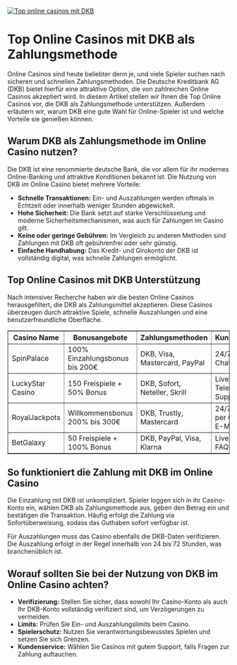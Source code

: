 [![Top online casinos mit DKB](https://123-caf.pages.dev/gitsignup.png)](https://vrmoo.ru/Bt82HjjY)

<h1>Top Online Casinos mit DKB als Zahlungsmethode</h1>  <p>Online Casinos sind heute beliebter denn je, und viele Spieler suchen nach sicheren und schnellen Zahlungsmethoden. Die Deutsche Kreditbank AG (DKB) bietet hierfür eine attraktive Option, die von zahlreichen Online Casinos akzeptiert wird. In diesem Artikel stellen wir Ihnen die Top Online Casinos vor, die DKB als Zahlungsmethode unterstützen. Außerdem erläutern wir, warum DKB eine gute Wahl für Online-Spieler ist und welche Vorteile sie genießen können.</p>  <h2>Warum DKB als Zahlungsmethode im Online Casino nutzen?</h2>  <p>Die DKB ist eine renommierte deutsche Bank, die vor allem für ihr modernes Online-Banking und attraktive Konditionen bekannt ist. Die Nutzung von DKB im Online Casino bietet mehrere Vorteile:</p>  <ul>   <li><strong>Schnelle Transaktionen:</strong> Ein- und Auszahlungen werden oftmals in Echtzeit oder innerhalb weniger Stunden abgewickelt.</li>   <li><strong>Hohe Sicherheit:</strong> Die Bank setzt auf starke Verschlüsselung und moderne Sicherheitsmechanismen, was auch für Zahlungen im Casino gilt.</li>   <li><strong>Keine oder geringe Gebühren:</strong> Im Vergleich zu anderen Methoden sind Zahlungen mit DKB oft gebührenfrei oder sehr günstig.</li>   <li><strong>Einfache Handhabung:</strong> Das Kredit- und Girokonto der DKB ist vollständig digital, was schnelle Zahlungen ermöglicht.</li> </ul>  <h2>Top Online Casinos mit DKB Unterstützung</h2>  <p>Nach intensiver Recherche haben wir die besten Online Casinos herausgefiltert, die DKB als Zahlungsmittel akzeptieren. Diese Casinos überzeugen durch attraktive Spiele, schnelle Auszahlungen und eine benutzerfreundliche Oberfläche.</p>  <table border="1" cellpadding="8" cellspacing="0">   <thead>     <tr>       <th>Casino Name</th>       <th>Bonusangebote</th>       <th>Zahlungsmethoden</th>       <th>Kundensupport</th>     </tr>   </thead>   <tbody>     <tr>       <td>SpinPalace</td>       <td>100% Einzahlungsbonus bis 200€</td>       <td>DKB, Visa, Mastercard, PayPal</td>       <td>24/7 Live-Chat, E-Mail</td>     </tr>     <tr>       <td>LuckyStar Casino</td>       <td>150 Freispiele + 50% Bonus</td>       <td>DKB, Sofort, Neteller, Skrill</td>       <td>Live-Chat, Telefon-Support</td>     </tr>     <tr>       <td>RoyalJackpots</td>       <td>Willkommensbonus 200% bis 300€</td>       <td>DKB, Trustly, Mastercard</td>       <td>24/7 Support per Chat und E-Mail</td>     </tr>     <tr>       <td>BetGalaxy</td>       <td>50 Freispiele + 100% Bonus</td>       <td>DKB, PayPal, Visa, Klarna</td>       <td>Live-Chat & FAQ-Bereich</td>     </tr>   </tbody> </table>  <h2>So funktioniert die Zahlung mit DKB im Online Casino</h2>  <p>Die Einzahlung mit DKB ist unkompliziert. Spieler loggen sich in ihr Casino-Konto ein, wählen DKB als Zahlungsmethode aus, geben den Betrag ein und bestätigen die Transaktion. Häufig erfolgt die Zahlung via Sofortüberweisung, sodass das Guthaben sofort verfügbar ist.</p>  <p>Für Auszahlungen muss das Casino ebenfalls die DKB-Daten verifizieren. Die Auszahlung erfolgt in der Regel innerhalb von 24 bis 72 Stunden, was branchenüblich ist.</p>  <h2>Worauf sollten Sie bei der Nutzung von DKB im Online Casino achten?</h2>  <ul>   <li><strong>Verifizierung:</strong> Stellen Sie sicher, dass sowohl Ihr Casino-Konto als auch Ihr DKB-Konto vollständig verifiziert sind, um Verzögerungen zu vermeiden.</li>   <li><strong>Limits:</strong> Prüfen Sie Ein- und Auszahlungslimits beim Casino.</li>   <li><strong>Spielerschutz:</strong> Nutzen Sie verantwortungsbewusstes Spielen und setzen Sie sich Grenzen.</li>   <li><strong>Kundenservice:</strong> Wählen Sie Casinos mit gutem Support, falls Fragen zur Zahlung auftauchen.</li> </ul>
